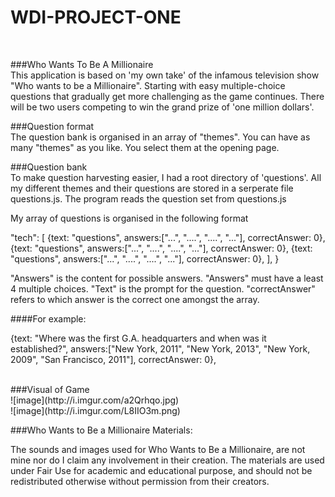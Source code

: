 # WDI-PROJECT-ONE 

<br>

###Who Wants To Be A Millionaire 
<br>
This application is based on 'my own take' of the infamous television show "Who wants to be a Millionaire". Starting with easy multiple-choice questions that gradually get more challenging as the game continues. There will be two users competing to win the grand prize of 'one million dollars'.
<br>

###Question format
<br>
The question bank is organised in an array of "themes". You can have as many "themes" as you like. You select them at the opening page.
<br>

###Question bank
<br>
To make question harvesting easier, I had a root directory of 'questions'. All my different themes and their questions are stored in a serperate file questions.js. The program reads the question set from questions.js


My array of questions is organised in the following format

"tech": [
  {text: "questions", answers:["...", "....", "....", "..."], correctAnswer: 0},
  {text: "questions", answers:["...", "....", "....", "..."], correctAnswer: 0},
  {text: "questions", answers:["...", "....", "....", "..."], correctAnswer: 0},
  ],
}

"Answers" is the content for possible answers. "Answers" must have a least 4 multiple choices. 
"Text" is the prompt for the question. 
"correctAnswer" refers to which answer is the correct one amongst the array. 

####For example: 

{text: "Where was the first G.A. headquarters and when was it established?", 
answers:["New York, 2011", "New York, 2013", "New York, 2009", "San Francisco, 2011"], 
correctAnswer: 0},

<br>
###Visual of Game 
<br>
![image](http://i.imgur.com/a2Qrhqo.jpg)
<br>
![image](http://i.imgur.com/L8IIO3m.png)
<br>


###Who Wants to Be a Millionaire Materials:
<br>

The sounds and images used for Who Wants to Be a Millionaire, are not mine nor do I claim any involvement in their creation. The materials are used under Fair Use for academic and educational purpose, and should not be redistributed otherwise without permission from their creators.
